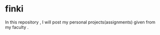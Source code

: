 # finki

In this repository , I will post my personal projects(assignments) given from my faculty . 

